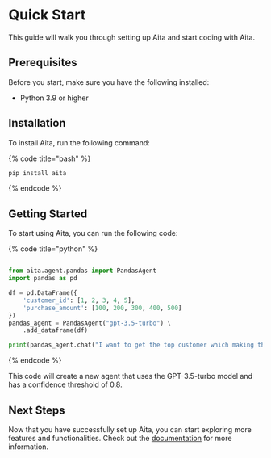 
# Quick Start

This guide will walk you through setting up Aita and start coding with Aita.

## Prerequisites

Before you start, make sure you have the following installed:

- Python 3.9 or higher

## Installation

To install Aita, run the following command:

{% code title="bash" %}
```bash
pip install aita
```
{% endcode %}

## Getting Started

To start using Aita, you can run the following code:

{% code title="python" %}
```python

from aita.agent.pandas import PandasAgent
import pandas as pd

df = pd.DataFrame({
    'customer_id': [1, 2, 3, 4, 5],
    'purchase_amount': [100, 200, 300, 400, 500]
})
pandas_agent = PandasAgent("gpt-3.5-turbo") \
    .add_dataframe(df)

print(pandas_agent.chat("I want to get the top customer which making the most purchases"))
```
{% endcode %}

This code will create a new agent that uses the GPT-3.5-turbo model and has a confidence threshold of 0.8.

## Next Steps

Now that you have successfully set up Aita, you can start exploring more features and functionalities. Check out the [documentation](https://docs.aita.dev) for more information.